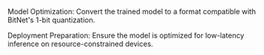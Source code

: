 Model Optimization: Convert the trained model to a format compatible with BitNet's 1-bit quantization.

Deployment Preparation: Ensure the model is optimized for low-latency inference on resource-constrained devices.​

